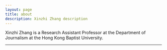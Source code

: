 ```yaml
---
layout: page
title: about
description: Xinzhi Zhang description
---
```


Xinzhi Zhang is a Research Assistant Professor at the Department of Journalism at the Hong Kong Baptist University.

---
